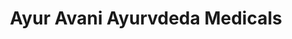 ---
title: "Ayur Avani Ayurvdeda Medicals"
url: /trivandrum/ayur-avani-ayurvdeda-medicals/
shop: medical supply
---